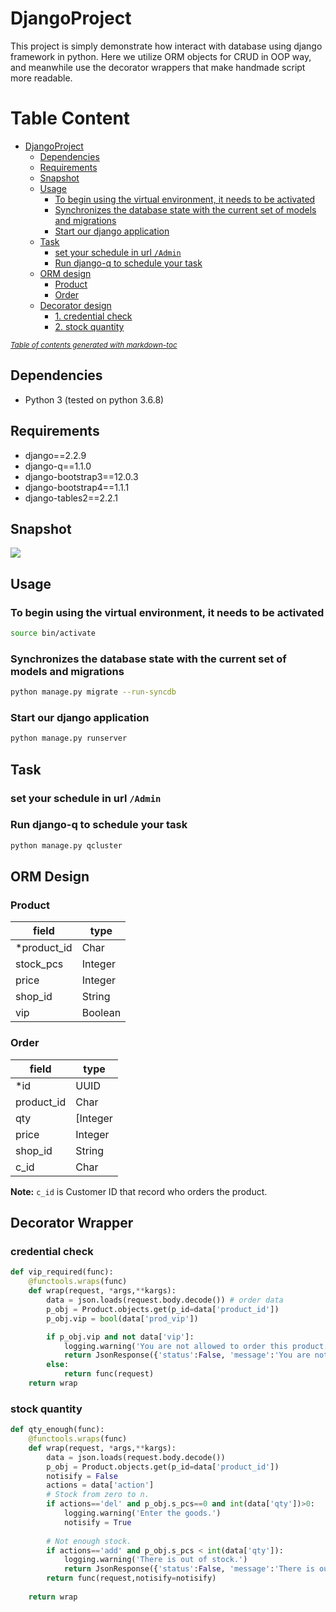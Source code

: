 # DjangoProject
This project is simply demonstrate how interact with database using django framework in python. Here we utilize ORM objects for CRUD in OOP way, and meanwhile use the decorator wrappers that make handmade script more readable.

# Table Content
- [DjangoProject](#djangoproject)
  * [Dependencies](#dependencies)
  * [Requirements](#requirements)
  * [Snapshot](#snapshot)
  * [Usage](#usage)
    + [To begin using the virtual environment, it needs to be activated](#to-begin-using-the-virtual-environment--it-needs-to-be-activated)
    + [Synchronizes the database state with the current set of models and migrations](#synchronizes-the-database-state-with-the-current-set-of-models-and-migrations)
    + [Start our django application](#start-our-django-application)
  * [Task](#task)
    + [set your schedule in url `/Admin`](#set-your-schedule-in-url---admin-)
    + [Run django-q to schedule your task](#run-django-q-to-schedule-your-task)
  * [ORM design](#orm-design)
    + [Product](#product)
    + [Order](#order)
  * [Decorator design](#decorator-design)
    + [1. credential check](#1-credential-check)
    + [2. stock quantity](#2-stock-quantity)

<small><i><a href='http://ecotrust-canada.github.io/markdown-toc/'>Table of contents generated with markdown-toc</a></i></small>



## Dependencies
* Python 3 (tested on python 3.6.8)

## Requirements
* django==2.2.9
* django-q==1.1.0
* django-bootstrap3==12.0.3
* django-bootstrap4==1.1.1
* django-tables2==2.2.1

## Snapshot
![](https://i.imgur.com/iDulepW.png)

## Usage

### To begin using the virtual environment, it needs to be activated
```bash
source bin/activate
```

### Synchronizes the database state with the current set of models and migrations
```bash
python manage.py migrate --run-syncdb

```
### Start our django application
```bash
python manage.py runserver
```

## Task

### set your schedule in url `/Admin`

### Run django-q to schedule your task
```bash
python manage.py qcluster
```

## ORM Design

### Product

| field | type |
| ------ | ------ |
| *product_id |Char |
| stock_pcs | Integer |
| price | Integer |
| shop_id | String |
| vip | Boolean |

### Order

| field | type |
| ------ | ------ |
| *id |UUID |
| product_id | Char |
| qty | [Integer |
| price | Integer |
| shop_id | String |
| c_id | Char |

**Note:** `c_id` is Customer ID that record who orders the product.

## Decorator Wrapper

### credential check

```python
def vip_required(func):
    @functools.wraps(func)
    def wrap(request, *args,**kargs):
        data = json.loads(request.body.decode()) # order data
        p_obj = Product.objects.get(p_id=data['product_id'])
        p_obj.vip = bool(data['prod_vip'])

        if p_obj.vip and not data['vip']:
            logging.warning('You are not allowed to order this product.')
            return JsonResponse({'status':False, 'message':'You are not allowed to order this product.'}, status=201)
        else:
            return func(request)
    return wrap
``` 
### stock quantity 
```python
def qty_enough(func):
    @functools.wraps(func)
    def wrap(request, *args,**kargs):
        data = json.loads(request.body.decode())
        p_obj = Product.objects.get(p_id=data['product_id'])
        notisify = False
        actions = data['action']
        # Stock from zero to n.
        if actions=='del' and p_obj.s_pcs==0 and int(data['qty'])>0:
            logging.warning('Enter the goods.')
            notisify = True
   
        # Not enough stock.
        if actions=='add' and p_obj.s_pcs < int(data['qty']):
            logging.warning('There is out of stock.')
            return JsonResponse({'status':False, 'message':'There is out of stock.'}, status=201)
        return func(request,notisify=notisify)
    
    return wrap
```    

